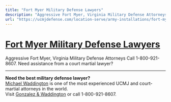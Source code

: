 ```yaml
---
title: "Fort Myer Military Defense Lawyers"
description: "Aggressive Fort Myer, Virginia Military Defense Attorneys Call 1-800-921-8607. Need assistance from a court martial lawyer?"
url: "https://ucmjdefense.com/location-serve/army-installations/fort-myer-military-defense-lawyers.html"
---
```


# [Fort Myer Military Defense Lawyers](https://ucmjdefense.com/location-serve/army-installations/fort-myer-military-defense-lawyers.html)

Aggressive Fort Myer, Virginia Military Defense Attorneys Call 1-800-921-8607. Need assistance from a court martial lawyer?

---

**Need the best military defense lawyer?**  
[Michael Waddington](https://ucmjdefense.com/attorneys/michael-stewart-waddington-partner.html) is one of the most experienced UCMJ and court-martial attorneys in the world.  
Visit [Gonzalez & Waddington](https://ucmjdefense.com) or call 1-800-921-8607.

